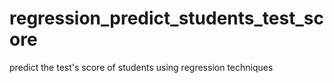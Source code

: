 # regression_predict_students_test_score
predict the test's score of students using regression techniques
